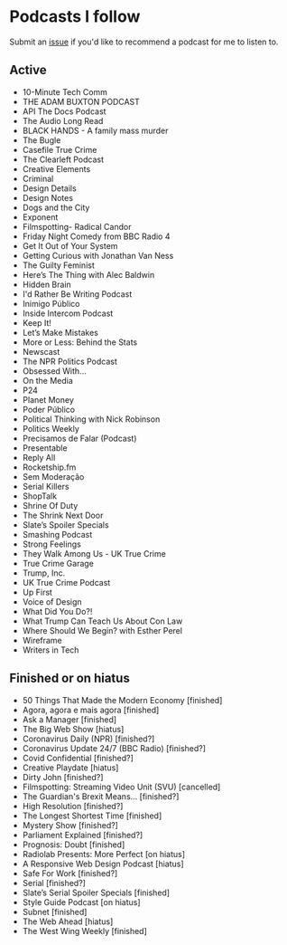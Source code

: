 # Podcasts I follow

Submit an [issue](https://github.com/yaili/podcasts/issues/new) if you'd like to recommend a podcast for me to listen to.

## Active
- 10-Minute Tech Comm
- THE ADAM BUXTON PODCAST
- API The Docs Podcast
- The Audio Long Read
- BLACK HANDS - A family mass murder
- The Bugle
- Casefile True Crime
- The Clearleft Podcast
- Creative Elements
- Criminal
- Design Details
- Design Notes
- Dogs and the City
- Exponent
- Filmspotting- Radical Candor
- Friday Night Comedy from BBC Radio 4
- Get It Out of Your System
- Getting Curious with Jonathan Van Ness
- The Guilty Feminist
- Here’s The Thing with Alec Baldwin
- Hidden Brain
- I'd Rather Be Writing Podcast
- Inimigo Público
- Inside Intercom Podcast
- Keep It!
- Let’s Make Mistakes
- More or Less: Behind the Stats
- Newscast
- The NPR Politics Podcast
- Obsessed With...
- On the Media
- P24
- Planet Money
- Poder Público
- Political Thinking with Nick Robinson 
- Politics Weekly
- Precisamos de Falar (Podcast)
- Presentable
- Reply All
- Rocketship.fm
- Sem Moderação
- Serial Killers
- ShopTalk
- Shrine Of Duty
- The Shrink Next Door
- Slate’s Spoiler Specials
- Smashing Podcast
- Strong Feelings
- They Walk Among Us - UK True Crime
- True Crime Garage
- Trump, Inc.
- UK True Crime Podcast
- Up First
- Voice of Design
- What Did You Do?!
- What Trump Can Teach Us About Con Law
- Where Should We Begin? with Esther Perel
- Wireframe
- Writers in Tech

## Finished or on hiatus
- 50 Things That Made the Modern Economy [finished]
- Agora, agora e mais agora [finished]
- Ask a Manager [finished]
- The Big Web Show [hiatus]
- Coronavirus Daily (NPR) [finished?]
- Coronavirus Update 24/7 (BBC Radio) [finished?]
- Covid Confidential [finished?]
- Creative Playdate [hiatus]
- Dirty John [finished?]
- Filmspotting: Streaming Video Unit (SVU) [cancelled]
- The Guardian's Brexit Means… [finished?]
- High Resolution [finished?]
- The Longest Shortest Time [finished]
- Mystery Show [finished?]
- Parliament Explained [finished?]
- Prognosis: Doubt [finished]
- Radiolab Presents: More Perfect [on hiatus]
- A Responsive Web Design Podcast [hiatus]
- Safe For Work [finished?]
- Serial [finished?]
- Slate’s Serial Spoiler Specials [finished]
- Style Guide Podcast [on hiatus]
- Subnet [finished]
- The Web Ahead [hiatus]
- The West Wing Weekly [finished]
